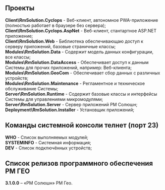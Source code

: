 ## Проекты

**Client\RmSolution.Cyclops** - Веб-клиент, автономное PWA-приложение (полностью работает в браузере без сервера);  
**Client\RmSolution.Cyclops.AspNet** - Веб-клиент, стантартное ASP.NET приложение;  
**Client\RmSolution.Web** - Библиотека обеспечивающаю доступ к серверу приложений, базовые страничные классы;  
**Modules\RmSolution.Data** - Содержит модель данных конфигурации, все классы;  
**Modules\RmSolution.DataAccess** - Обеспечивает доступ к данным Системы для прочих приложений, например: Веб-клиента;  
**Modules\RmSolution.GeoCom** - Обеспечивает сбор данных с различных устройств;  
**Modules\RmSolution.Maintenance** - Регламентное и техническое обслуживание Системы;  
**Server\RmSolution.Runtime** - Содержит базовые классы и интерфейсы Системы для управлениями микромодулями;  
**Server\RmSolution.Server** - Сервер приложений РМ Солюшн;  
**Deployment\RmSolution.Installer** - Установщик приложений;  

## Команды системной консоли телнет (порт 23)

**WHO**        - Список выполняемых модулей;  
**SYSTEMINFO** - Системная информация;  
**DEV** - Список подключённых устройств;  

## Список релизов программного обеспечения РМ ГЕО

**3.1.0.0** – «РМ Солюшн» РМ Гео.  
